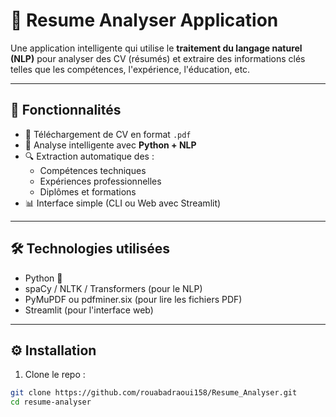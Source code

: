# 📄 Resume Analyser Application

Une application intelligente qui utilise le **traitement du langage naturel (NLP)** pour analyser des CV (résumés) et extraire des informations clés telles que les compétences, l'expérience, l'éducation, etc.

---

## 🚀 Fonctionnalités

- 📑 Téléchargement de CV en format `.pdf`
- 🧠 Analyse intelligente avec **Python + NLP**
- 🔍 Extraction automatique des :
  - Compétences techniques
  - Expériences professionnelles
  - Diplômes et formations
- 📊 Interface simple (CLI ou Web avec Streamlit)

---

## 🛠️ Technologies utilisées

- Python 🐍
- spaCy / NLTK / Transformers (pour le NLP)
- PyMuPDF ou pdfminer.six (pour lire les fichiers PDF)
- Streamlit (pour l'interface web)

---

## ⚙️ Installation

1. Clone le repo :
```bash
git clone https://github.com/rouabadraoui158/Resume_Analyser.git
cd resume-analyser